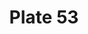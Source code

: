---
flag: 
order: '41'
pid: '53'
an: '6'
title: Plate 53
rev_year: 
_date: 2 aout 1798
caption: Chapeau garni de deux fichu. Rosettes symétriques.
translation: Hat adorned with two scarves, tied in two symmetrical bows.
student: Sarah Bigler
keywords: 
column: 
flag_translation: 
permalink: /plates/53
layout: plate-page
---